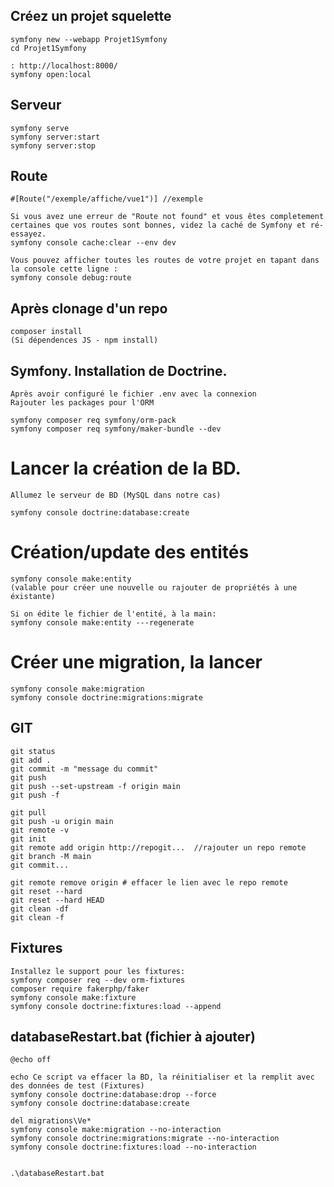 ## Créez un projet squelette
```
symfony new --webapp Projet1Symfony
cd Projet1Symfony

: http://localhost:8000/ 
symfony open:local
```


## Serveur
```
symfony serve 
symfony server:start
symfony server:stop
```


## Route
```
#[Route("/exemple/affiche/vue1")] //exemple

Si vous avez une erreur de "Route not found" et vous êtes completement certaines que vos routes sont bonnes, videz la caché de Symfony et ré-essayez.
symfony console cache:clear --env dev

Vous pouvez afficher toutes les routes de votre projet en tapant dans la console cette ligne :
symfony console debug:route
```


## Après clonage d'un repo
```
composer install
(Si dépendences JS - npm install)
``` 


## Symfony. Installation de Doctrine. 
``` 
Après avoir configuré le fichier .env avec la connexion
Rajouter les packages pour l'ORM

symfony composer req symfony/orm-pack
symfony composer req symfony/maker-bundle --dev
``` 


# Lancer la création de la BD. 
``` 
Allumez le serveur de BD (MySQL dans notre cas) 

symfony console doctrine:database:create
``` 


# Création/update des entités
``` 
symfony console make:entity 
(valable pour créer une nouvelle ou rajouter de propriétés à une éxistante)

Si on édite le fichier de l'entité, à la main:
symfony console make:entity ---regenerate
``` 


# Créer une migration, la lancer
``` 
symfony console make:migration
symfony console doctrine:migrations:migrate
```


## GIT
```
git status
git add .
git commit -m "message du commit"
git push
git push --set-upstream -f origin main
git push -f

git pull
git push -u origin main
git remote -v
git init
git remote add origin http://repogit...  //rajouter un repo remote
git branch -M main
git commit...

git remote remove origin # effacer le lien avec le repo remote
git reset --hard
git reset --hard HEAD
git clean -df
git clean -f

```


## Fixtures
```
Installez le support pour les fixtures:
symfony composer req --dev orm-fixtures
composer require fakerphp/faker
symfony console make:fixture
symfony console doctrine:fixtures:load --append

```

## databaseRestart.bat (fichier à ajouter) 
```
@echo off

echo Ce script va effacer la BD, la réinitialiser et la remplit avec des données de test (Fixtures)
symfony console doctrine:database:drop --force
symfony console doctrine:database:create

del migrations\Ve*
symfony console make:migration --no-interaction
symfony console doctrine:migrations:migrate --no-interaction
symfony console doctrine:fixtures:load --no-interaction


.\databaseRestart.bat

```